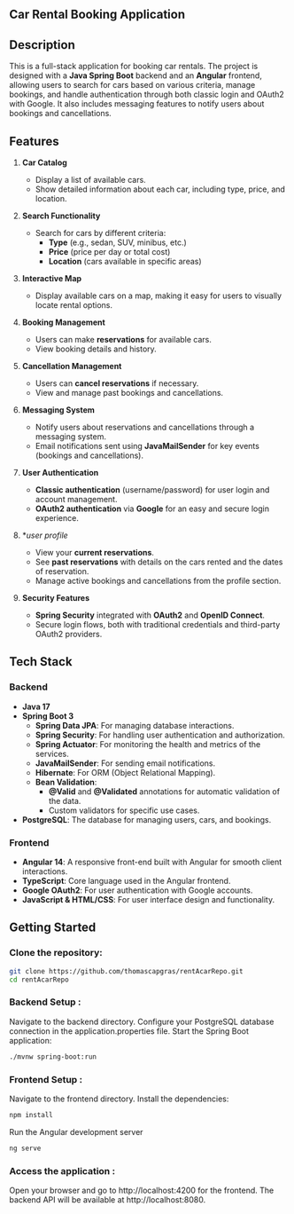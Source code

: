 ## Car Rental Booking Application

## Description
This is a full-stack application for booking car rentals. The project is designed with a **Java Spring Boot** backend and an **Angular** frontend, allowing users to search for cars based on various criteria, manage bookings, and handle authentication through both classic login and OAuth2 with Google. It also includes messaging features to notify users about bookings and cancellations.

## Features
1. **Car Catalog**
   - Display a list of available cars.
   - Show detailed information about each car, including type, price, and location.

2. **Search Functionality**
   - Search for cars by different criteria:
     - **Type** (e.g., sedan, SUV, minibus, etc.)
     - **Price** (price per day or total cost)
     - **Location** (cars available in specific areas)

3. **Interactive Map**
   - Display available cars on a map, making it easy for users to visually locate rental options.

4. **Booking Management**
   - Users can make **reservations** for available cars.
   - View booking details and history.

5. **Cancellation Management**
   - Users can **cancel reservations** if necessary.
   - View and manage past bookings and cancellations.

6. **Messaging System**
   - Notify users about reservations and cancellations through a messaging system.
   - Email notifications sent using **JavaMailSender** for key events (bookings and cancellations).

7. **User Authentication**
   - **Classic authentication** (username/password) for user login and account management.
   - **OAuth2 authentication** via **Google** for an easy and secure login experience.

8. **user profile*
   - View your **current reservations**.
   - See **past reservations** with details on the cars rented and the dates of reservation.
   - Manage active bookings and cancellations from the profile section.   

9. **Security Features**
   - **Spring Security** integrated with **OAuth2** and **OpenID Connect**.
   - Secure login flows, both with traditional credentials and third-party OAuth2 providers.
  
   

## Tech Stack

### Backend
- **Java 17**
- **Spring Boot 3**
  - **Spring Data JPA**: For managing database interactions.
  - **Spring Security**: For handling user authentication and authorization.
  - **Spring Actuator**: For monitoring the health and metrics of the services.
  - **JavaMailSender**: For sending email notifications.
  - **Hibernate**: For ORM (Object Relational Mapping).
  - **Bean Validation**: 
    - **@Valid** and **@Validated** annotations for automatic validation of the data.
    - Custom validators for specific use cases.
- **PostgreSQL**: The database for managing users, cars, and bookings.

### Frontend
- **Angular 14**: A responsive front-end built with Angular for smooth client interactions.
- **TypeScript**: Core language used in the Angular frontend.
- **Google OAuth2**: For user authentication with Google accounts.
- **JavaScript & HTML/CSS**: For user interface design and functionality.

## Getting Started

### Clone the repository:

```bash
git clone https://github.com/thomascapgras/rentAcarRepo.git
cd rentAcarRepo
```
### Backend Setup :
Navigate to the backend directory.
Configure your PostgreSQL database connection in the application.properties file.
Start the Spring Boot application:
```bash
./mvnw spring-boot:run
```

### Frontend Setup :
Navigate to the frontend directory. Install the dependencies:
```bash
npm install
```
Run the Angular development server
```bash
ng serve
```

### Access the application :
Open your browser and go to http://localhost:4200 for the frontend.
The backend API will be available at http://localhost:8080.
